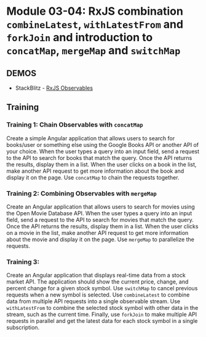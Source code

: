 # Module 03-04: RxJS combination `combineLatest`, `withLatestFrom` and `forkJoin` and introduction to `concatMap`, `mergeMap` and `switchMap`

## DEMOS

- StackBlitz - [RxJS Observables](https://stackblitz.com/edit/rxjs-observables)

## Training

### Training 1: Chain Observables with `concatMap`

Create a simple Angular application that allows users to search for books/user or something else using the Google Books API
or another API of your choice. When the user types a query into an input field, send a request to the API to search 
for books that match the query. Once the API returns the results, display them in a list. When the user clicks on a book in
the list, make another API request to get more information about the book and display it on the page. Use `concatMap`
to chain the requests together.


### Training 2: Combining Observables with `mergeMap`

Create an Angular application that allows users to search for movies using the Open Movie Database API. When the 
user types a query into an input field, send a request to the API to search for movies that match the query. 
Once the API returns the results, display them in a list. When the user clicks on a movie in the list, make another 
API request to get more information about the movie and display it on the page. Use `mergeMap` to parallelize the requests.

### Training 3: 

Create an Angular application that displays real-time data from a stock market API. The application should show 
the current price, change, and percent change for a given stock symbol. Use `switchMap` to cancel previous requests 
when a new symbol is selected. Use `combineLatest` to combine data from multiple API requests into a single observable stream. 
Use `withLatestFrom` to combine the selected stock symbol with other data in the stream, such as the current time. Finally, use `forkJoin` to make multiple API requests in parallel and get the latest data for each stock symbol in a single subscription.
